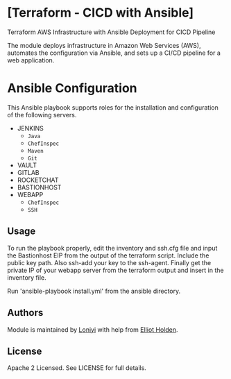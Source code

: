 # [Terraform - CICD with Ansible]

Terraform AWS Infrastructure with Ansible Deployment for CICD Pipeline

The module deploys infrastructure in Amazon Web Services (AWS), automates the configuration via Ansible, and sets up a CI/CD pipeline for a web application.

# Ansible Configuration

This Ansible playbook supports roles for the installation and configuration of the following servers.

* JENKINS
    * `Java`
    * `ChefInspec`
    * `Maven`
    * `Git`
* VAULT
* GITLAB
* ROCKETCHAT
* BASTIONHOST
* WEBAPP
    * `ChefInspec`
    * `SSH`

## Usage

To run the playbook properly, edit the inventory and ssh.cfg file and input the Bastionhost EIP from the output of the terraform script. Include the public key path. Also ssh-add your key to the ssh-agent. Finally get the private IP of your webapp server from the terraform output and insert in the inventory file.

Run 'ansible-playbook install.yml' from the ansible directory.

## Authors

Module is maintained by [Loniyi](https://gitlab.com/loniyi) with help from [Elliot Holden](https://gitlab.com/elliotholden).

## License

Apache 2 Licensed. See LICENSE for full details.
